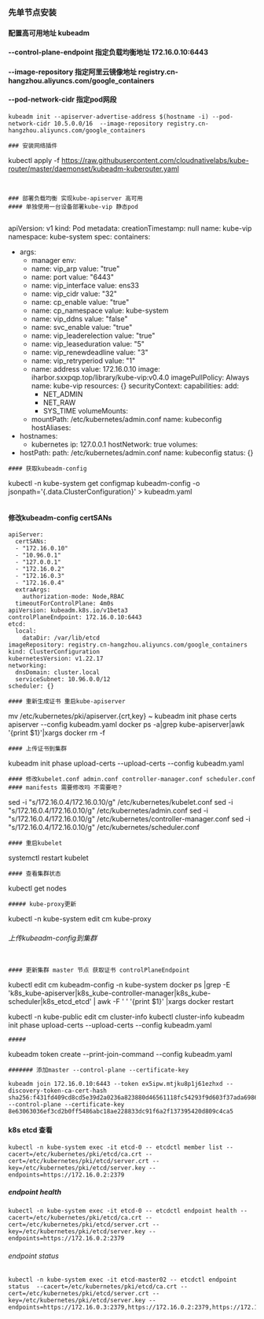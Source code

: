 ### 先单节点安装

#### 配置高可用地址 kubeadm 
#### --control-plane-endpoint 指定负载均衡地址 172.16.0.10:6443
#### --image-repository 指定阿里云镜像地址 registry.cn-hangzhou.aliyuncs.com/google_containers
#### --pod-network-cidr 指定pod网段 
```
kubeadm init --apiserver-advertise-address $(hostname -i) --pod-network-cidr 10.5.0.0/16  --image-repository registry.cn-hangzhou.aliyuncs.com/google_containers
```
```
### 安装网络插件
```
kubectl apply -f https://raw.githubusercontent.com/cloudnativelabs/kube-router/master/daemonset/kubeadm-kuberouter.yaml
```


### 部署负载均衡 实现kube-apiserver 高可用
#### 单独使用一台设备部署kube-vip 静态pod


```
apiVersion: v1
kind: Pod
metadata:
  creationTimestamp: null
  name: kube-vip
  namespace: kube-system
spec:
  containers:
  - args:
    - manager
    env:
    - name: vip_arp
      value: "true"
    - name: port
      value: "6443"
    - name: vip_interface
      value: ens33
    - name: vip_cidr
      value: "32"
    - name: cp_enable
      value: "true"
    - name: cp_namespace
      value: kube-system
    - name: vip_ddns
      value: "false"
    - name: svc_enable
      value: "true"
    - name: vip_leaderelection
      value: "true"
    - name: vip_leaseduration
      value: "5"
    - name: vip_renewdeadline
      value: "3"
    - name: vip_retryperiod
      value: "1"
    - name: address
      value: 172.16.0.10
    image: iharbor.sxxpqp.top/library/kube-vip:v0.4.0
    imagePullPolicy: Always
    name: kube-vip
    resources: {}
    securityContext:
      capabilities:
        add:
        - NET_ADMIN
        - NET_RAW
        - SYS_TIME
    volumeMounts:
    - mountPath: /etc/kubernetes/admin.conf
      name: kubeconfig
  hostAliases:
  - hostnames:
    - kubernetes
    ip: 127.0.0.1
  hostNetwork: true
  volumes:
  - hostPath:
      path: /etc/kubernetes/admin.conf
    name: kubeconfig
status: {}
```
#### 获取kubeadm-config
```
kubectl -n kube-system get configmap kubeadm-config -o jsonpath='{.data.ClusterConfiguration}' > kubeadm.yaml
```
```
#### 修改kubeadm-config certSANs
```
apiServer:
  certSANs:
  - "172.16.0.10"
  - "10.96.0.1"
  - "127.0.0.1"
  - "172.16.0.2"
  - "172.16.0.3"
  - "172.16.0.4"
  extraArgs:
    authorization-mode: Node,RBAC
  timeoutForControlPlane: 4m0s
apiVersion: kubeadm.k8s.io/v1beta3
controlPlaneEndpoint: 172.16.0.10:6443
etcd:
  local:
    dataDir: /var/lib/etcd
imageRepository: registry.cn-hangzhou.aliyuncs.com/google_containers
kind: ClusterConfiguration
kubernetesVersion: v1.22.17
networking:
  dnsDomain: cluster.local
  serviceSubnet: 10.96.0.0/12
scheduler: {}
```
```
#### 重新生成证书 重启kube-apiserver
```
mv /etc/kubernetes/pki/apiserver.{crt,key} ~
kubeadm init phase certs apiserver --config kubeadm.yaml
docker ps -a|grep kube-apiserver|awk '{print $1}'|xargs docker rm -f
```
#### 上传证书到集群
```
kubeadm init phase upload-certs --upload-certs --config kubeadm.yaml
```
#### 修改kubelet.conf admin.conf controller-manager.conf scheduler.conf
#### manifests 需要修改吗 不需要吧？ 
```
sed -i "s/172.16.0.4/172.16.0.10/g" /etc/kubernetes/kubelet.conf
sed -i "s/172.16.0.4/172.16.0.10/g" /etc/kubernetes/admin.conf
sed -i "s/172.16.0.4/172.16.0.10/g" /etc/kubernetes/controller-manager.conf
sed -i "s/172.16.0.4/172.16.0.10/g" /etc/kubernetes/scheduler.conf
```
#### 重启kubelet
```
systemctl restart kubelet
```
#### 查看集群状态
```
kubectl get nodes
```
##### kube-proxy更新
```
kubectl -n kube-system edit cm kube-proxy

###### 上传kubeadm-config到集群
```

```
```
#### 更新集群 master 节点 获取证书 controlPlaneEndpoint
```
kubectl edit cm kubeadm-config -n kube-system
docker ps |grep -E 'k8s_kube-apiserver|k8s_kube-controller-manager|k8s_kube-scheduler|k8s_etcd_etcd' | awk -F ' ' '{print $1}' |xargs docker restart

kubectl -n kube-public edit cm cluster-info
kubectl cluster-info
kubeadm init phase upload-certs --upload-certs --config kubeadm.yaml
```
#####
````
kubeadm token create --print-join-command --config kubeadm.yaml
```
####### 添加master --control-plane --certificate-key
```
```
kubeadm join 172.16.0.10:6443 --token ex5ipw.mtjku8p1j61ezhxd --discovery-token-ca-cert-hash sha256:f431fd409cd8cd5e39d2a0236a823880d46561118fc54293f9d603f37ada6986 --control-plane --certificate-key 8e63063036ef3cd2b0ff5486abc18ae228833dc91f6a2f137395420d809c4ca5
```


#### k8s etcd 查看
```
kubectl -n kube-system exec -it etcd-0 -- etcdctl member list --cacert=/etc/kubernetes/pki/etcd/ca.crt --cert=/etc/kubernetes/pki/etcd/server.crt --key=/etc/kubernetes/pki/etcd/server.key --endpoints=https://172.16.0.2:2379
```

##### endpoint health 
```
kubectl -n kube-system exec -it etcd-0 -- etcdctl endpoint health --cacert=/etc/kubernetes/pki/etcd/ca.crt --cert=/etc/kubernetes/pki/etcd/server.crt --key=/etc/kubernetes/pki/etcd/server.key --endpoints=https://172.16.0.2:2379
```

###### endpoint status
```
kubectl -n kube-system exec -it etcd-master02 -- etcdctl endpoint status  --cacert=/etc/kubernetes/pki/etcd/ca.crt --cert=/etc/kubernetes/pki/etcd/server.crt --key=/etc/kubernetes/pki/etcd/server.key --endpoints=https://172.16.0.3:2379,https://172.16.0.2:2379,https://172.16.0.4:2379 
```